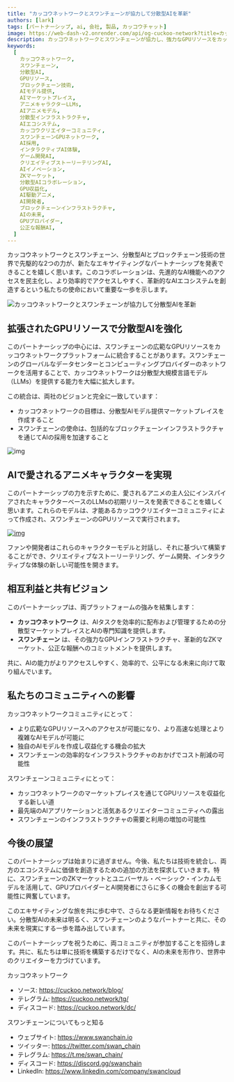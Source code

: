 ```yaml
---
title: "カッコウネットワークとスワンチェーンが協力して分散型AIを革新"
authors: [lark]
tags: [パートナーシップ, ai, 会社, 製品, カッコウチャット]
image: https://web-dash-v2.onrender.com/api/og-cuckoo-network?title=カッコウネットワークとスワンチェーンが協力して分散型AIを革新
description: カッコウネットワークとスワンチェーンが協力し、強力なGPUリソースをカッコウのAIモデル提供マーケットプレイスに統合することで、分散型AIを革新します。このコラボレーションは、AI開発者とクリエイターに強化された処理能力を提供し、アニメにインスパイアされた言語モデルの作成を可能にし、分散型AIイノベーションの機会を拡大します。
keywords:
  [
    カッコウネットワーク,
    スワンチェーン,
    分散型AI,
    GPUリソース,
    ブロックチェーン技術,
    AIモデル提供,
    AIマーケットプレイス,
    アニメキャラクターLLMs,
    AIアニメモデル,
    分散型インフラストラクチャ,
    AIエコシステム,
    カッコウクリエイターコミュニティ,
    スワンチェーンGPUネットワーク,
    AI採用,
    インタラクティブAI体験,
    ゲーム開発AI,
    クリエイティブストーリーテリングAI,
    AIイノベーション,
    ZKマーケット,
    分散型AIコラボレーション,
    GPU収益化,
    AI駆動アニメ,
    AI開発者,
    ブロックチェーンインフラストラクチャ,
    AIの未来,
    GPUプロバイダー,
    公正な報酬AI,
  ]
---
```


カッコウネットワークとスワンチェーン、分散型AIとブロックチェーン技術の世界で先駆的な2つの力が、新たなエキサイティングなパートナーシップを発表できることを嬉しく思います。このコラボレーションは、先進的なAI機能へのアクセスを民主化し、より効率的でアクセスしやすく、革新的なAIエコシステムを創造するという私たちの使命において重要な一歩を示します。

![カッコウネットワークとスワンチェーンが協力して分散型AIを革新](https://cuckoo-network.b-cdn.net/2024-10-02-cuckoo-network-and-swan-chain-join-forces-to-revolutionize-decentralized-ai.png "カッコウネットワークとスワンチェーンが協力して分散型AIを革新")

## **拡張されたGPUリソースで分散型AIを強化**

このパートナーシップの中心には、スワンチェーンの広範なGPUリソースをカッコウネットワークプラットフォームに統合することがあります。スワンチェーンのグローバルなデータセンターとコンピューティングプロバイダーのネットワークを活用することで、カッコウネットワークは分散型大規模言語モデル（LLMs）を提供する能力を大幅に拡大します。

この統合は、両社のビジョンと完全に一致しています：

- カッコウネットワークの目標は、分散型AIモデル提供マーケットプレイスを作成すること
- スワンチェーンの使命は、包括的なブロックチェーンインフラストラクチャを通じてAIの採用を加速すること

![img](https://cuckoo-network.b-cdn.net/2024-10-02-cuckoo-network-and-swan-chain-join-forces-to-revolutionize-decentralized-ai-2.jpg)

## **AIで愛されるアニメキャラクターを実現**

このパートナーシップの力を示すために、愛されるアニメの主人公にインスパイアされたキャラクターベースのLLMsの初期リリースを発表できることを嬉しく思います。これらのモデルは、才能あるカッコウクリエイターコミュニティによって作成され、スワンチェーンのGPUリソースで実行されます。

[![img](https://cuckoo-network.b-cdn.net/cuckoo-chat-preview.webp)](https://cuckoo.network/portal/chat)

ファンや開発者はこれらのキャラクターモデルと対話し、それに基づいて構築することができ、クリエイティブなストーリーテリング、ゲーム開発、インタラクティブな体験の新しい可能性を開きます。

## **相互利益と共有ビジョン**

このパートナーシップは、両プラットフォームの強みを結集します：

- **カッコウネットワーク** は、AIタスクを効率的に配布および管理するための分散型マーケットプレイスとAIの専門知識を提供します。
- **スワンチェーン** は、その強力なGPUインフラストラクチャ、革新的なZKマーケット、公正な報酬へのコミットメントを提供します。

共に、AIの能力がよりアクセスしやすく、効率的で、公平になる未来に向けて取り組んでいます。

## **私たちのコミュニティへの影響**

カッコウネットワークコミュニティにとって：

- より広範なGPUリソースへのアクセスが可能になり、より高速な処理とより複雑なAIモデルが可能に
- 独自のAIモデルを作成し収益化する機会の拡大
- スワンチェーンの効率的なインフラストラクチャのおかげでコスト削減の可能性

スワンチェーンコミュニティにとって：

- カッコウネットワークのマーケットプレイスを通じてGPUリソースを収益化する新しい道
- 最先端のAIアプリケーションと活気あるクリエイターコミュニティへの露出
- スワンチェーンのインフラストラクチャの需要と利用の増加の可能性

## **今後の展望**

このパートナーシップは始まりに過ぎません。今後、私たちは技術を統合し、両方のエコシステムに価値を創造するための追加の方法を探求していきます。特に、スワンチェーンのZKマーケットとユニバーサル・ベーシック・インカムモデルを活用して、GPUプロバイダーとAI開発者にさらに多くの機会を創出する可能性に興奮しています。

このエキサイティングな旅を共に歩む中で、さらなる更新情報をお待ちください。分散型AIの未来は明るく、スワンチェーンのようなパートナーと共に、その未来を現実にする一歩を踏み出しています。

このパートナーシップを祝うために、両コミュニティが参加することを招待します。共に、私たちは単に技術を構築するだけでなく、AIの未来を形作り、世界中のクリエイターを力づけています。

カッコウネットワーク

- ソース: https://cuckoo.network/blog/
- テレグラム: https://cuckoo.network/tg/
- ディスコード: https://cuckoo.network/dc/

スワンチェーンについてもっと知る

- ウェブサイト: https://www.swanchain.io
- ツイッター: https://twitter.com/swan_chain
- テレグラム: https://t.me/swan_chain/
- ディスコード: https://discord.gg/swanchain
- LinkedIn: https://www.linkedin.com/company/swancloud